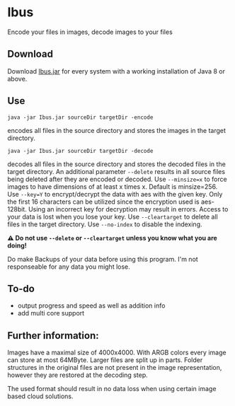 # Ibus

Encode your files in images, decode images to your files

## Download 

Download [Ibus.jar](download/) for every system with a working installation of Java 8 or above.

## Use

`java -jar Ibus.jar sourceDir targetDir -encode`

encodes all files in the source directory and stores the images in the target directory.

`java -jar Ibus.jar sourceDir targetDir -decode`

decodes all files in the source directory and stores the decoded files in the target directory.
An additional parameter `--delete` results in all source files being deleted after they are encoded or decoded.
Use `--minsize=x` to force images to have dimensions of at least x times x. Default is minsize=256.
Use `--key=Y` to encrypt/decrypt the data with aes with the given key. Only the first 16 characters can be utilized since the encryption used is aes-128bit.
Using an incorrect key for decryption may result in errors. Access to your data is lost when you lose your key.
Use `--cleartarget` to delete all files in the target directory.
Use  `--no-index` to disable the indexing.

**:warning: Do not use `--delete` or `--cleartarget` unless you know what you are doing!**

Do make Backups of your data before using this program. I'm not responseable for any data you might lose.

## To-do

- output progress and speed as well as addition info
- add multi core support

## Further information:

Images have a maximal size of 4000x4000. With ARGB colors every image can store at most 64MByte. Larger files are split up in parts.
Folder structures in the original files are not present in the image representation, however they are restored at the decoding step.

The used format should result in no data loss when using certain image based cloud solutions.
